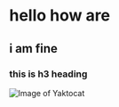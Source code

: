 # hello how are
## i am fine 
### this is h3 heading

![Image of Yaktocat](https://octodex.github.com/images/yaktocat.png)
